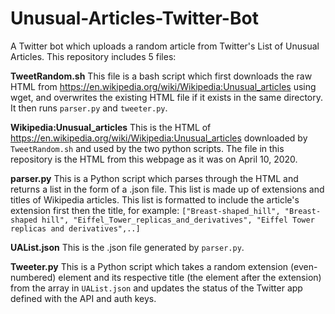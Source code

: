 # Unusual-Articles-Twitter-Bot
A Twitter bot which uploads a random article from Twitter's List of Unusual Articles. This repository includes 5 files:

**TweetRandom.sh**
This file is a bash script which first downloads the raw HTML from https://en.wikipedia.org/wiki/Wikipedia:Unusual_articles using wget, and overwrites the existing HTML file if it exists in the same directory. It then runs `parser.py` and `tweeter.py`.

**Wikipedia:Unusual_articles**
This is the HTML of https://en.wikipedia.org/wiki/Wikipedia:Unusual_articles downloaded by `TweetRandom.sh` and used by the two python scripts. The file in this repository is the HTML from this webpage as it was on April 10, 2020.

**parser.py**
This is a Python script which parses through the HTML and returns a list in the form of a .json file. This list is made up of extensions and titles of Wikipedia articles. This list is formatted to include the article's extension first then the title, for example:
`["Breast-shaped_hill", "Breast-shaped hill", "Eiffel_Tower_replicas_and_derivatives", "Eiffel Tower replicas and derivatives",..]`

**UAList.json**
This is the .json file generated by `parser.py`.

**Tweeter.py**
This is a Python script which takes a random extension (even-numbered) element and its respective title (the element after the extension) from the array in `UAList.json` and updates the status of the Twitter app defined with the API and auth keys.
